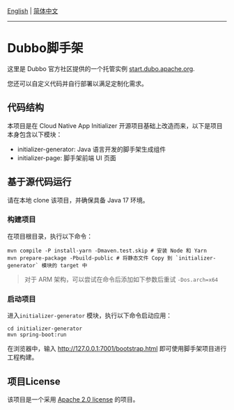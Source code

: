 [English](README.md) | [简体中文](README-zh.md)

---
# Dubbo脚手架

这里是 Dubbo 官方社区提供的一个托管实例 [start.dubo.apache.org](https://start.dubbo.apache.org/).

您还可以自定义代码并自行部署以满足定制化需求。

## 代码结构
本项目是在 Cloud Native App Initializer 开源项目基础上改造而来，以下是项目本身包含以下模块：
* initializer-generator: Java 语言开发的脚手架生成组件
* initializer-page: 脚手架前端 UI 页面

## 基于源代码运行
请在本地 clone 该项目，并确保具备 Java 17 环境。

### 构建项目
在项目根目录，执行以下命令：
```shell
mvn compile -P install-yarn -Dmaven.test.skip # 安装 Node 和 Yarn
mvn prepare-package -Pbuild-public # 将静态文件 Copy 到 `initializer-generator` 模块的 target 中
```

> 对于 ARM 架构，可以尝试在命令后添加如下参数后重试 `-Dos.arch=x64`

### 启动项目
进入`initializer-generator` 模块，执行以下命令启动应用：


```shell
cd initializer-generator
mvn spring-boot:run
```
在浏览器中，输入 http://127.0.0.1:7001/bootstrap.html 即可使用脚手架项目进行工程构建。

## 项目License
该项目是一个采用 [Apache 2.0 license](https://www.apache.org/licenses/LICENSE-2.0.html) 的项目。